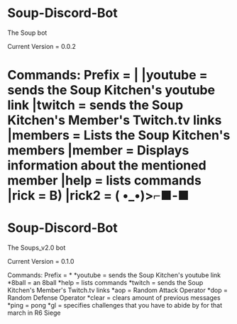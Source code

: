 # Soup-Discord-Bot
The Soup bot

Current Version = 0.0.2

Commands:
Prefix = |
|youtube = sends the Soup Kitchen's youtube link
|twitch = sends the Soup Kitchen's Member's Twitch.tv links
|members = Lists the Soup Kitchen's members
|member <soups name in lowercase letters> = Displays information about the mentioned member
|help = lists commands
|rick = B)
|rick2 = ( •_•)>⌐■-■
=========================
# Soup-Discord-Bot
The Soups_v2.0 bot

Current Version = 0.1.0

Commands:
Prefix = *
*youtube = sends the Soup Kitchen's youtube link
*8ball = an 8ball
*help = lists commands
*twitch = sends the Soup Kitchen's Member's Twitch.tv links
*aop = Random Attack Operator
*dop = Random Defense Operator
*clear <number> = clears <number> amount of previous messages
*ping = pong
*gl = specifies challenges that you have to abide by for that march in R6 Siege